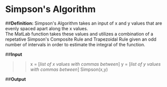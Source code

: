 # Simpson's Algorithm

##**Definition:**
Simpson's Algorithm takes an input of x and y values that are evenly spaced apart along the x values.  
The MatLab function takes these values and utilizes a combination of a repetative Simpson's Composite Rule and Trapezoidal Rule given an odd number of intervals in order to estimate the integral of the function.

##**Input**
>> x = [*list of x values with commas between*]
>> y = [*list of y values with commas between*]
>> Simpson(x,y)

##**Output**

